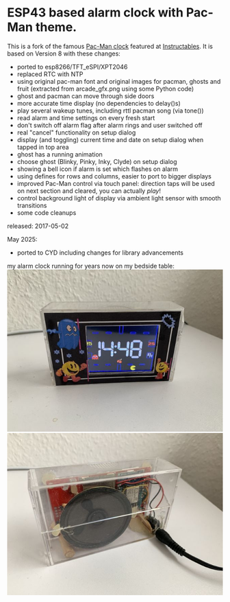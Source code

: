 # ESP43 based alarm clock with Pac-Man theme.

This is a fork of the famous [Pac-Man clock](https://www.instructables.com/Retro-Pac-Man-Clock/) featured at [Instructables](https://www.instructables.com/). It is based on Version 8 with these changes:

- ported to esp8266/TFT_eSPI/XPT2046
- replaced RTC with NTP
- using original pac-man font and original images for pacman, ghosts and fruit (extracted from arcade_gfx.png using some Python code)
- ghost and pacman can move through side doors
- more accurate time display (no dependencies to delay()s)
- play several wakeup tunes, including rttl pacman song (via tone())
- read alarm and time settings on every fresh start
- don't switch off alarm flag after alarm rings and user switched off
- real "cancel" functionality on setup dialog
- display (and toggling) current time and date on setup dialog when tapped in top area
- ghost has a running animation
- choose ghost (Blinky, Pinky, Inky, Clyde) on setup dialog
- showing a bell icon if alarm is set which flashes on alarm
- using defines for rows and columns, easier to port to bigger displays
- improved Pac-Man control via touch panel: direction taps will be used on next section and cleared, you can actually *play*!
- control background light of display via ambient light sensor with smooth transitions
- some code cleanups


released: 2017-05-02

May 2025:
- ported to CYD including changes for library advancements

my alarm clock running for years now on my bedside table:
![front side](images/rpc1.jpg)
![back side](images/rpc2.jpg)

